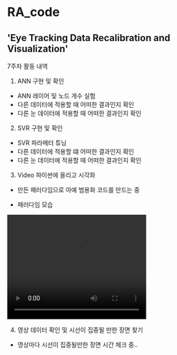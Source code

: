 # RA_code

## 'Eye Tracking Data Recalibration and Visualization'  

7주차 활동 내역  

1. ANN 구현 및 확인  
* ANN 레이어 및 노드 개수 실험  
* 다른 데이터에 적용할 때 어떠한 결과인지 확인  
* 다른 눈 데이터에 적용할 때 어떠한 결과인지 확인  

2. SVR 구현 및 확인  
* SVR 파라메터 튜닝  
* 다른 데이터에 적용할 떄 어떠한 결과인지 확인  
* 다른 눈 데이터에 적용할 때 어떠한 결과인지 확인  

3. Video 파이썬에 올리고 시각화  
* 만든 패러다임으로 아예 범용화 코드를 만드는 중  

* 패러다임 모습
<video width="320" height="240" controls>
  <source src="nw_version1.mov" type="video/mp4">
</video>

4. 영상 데이터 확인 및 시선이 집중될 만한 장면 찾기 
* 영상마다 시선이 집중될만한 장면 시간 체크 중..  
